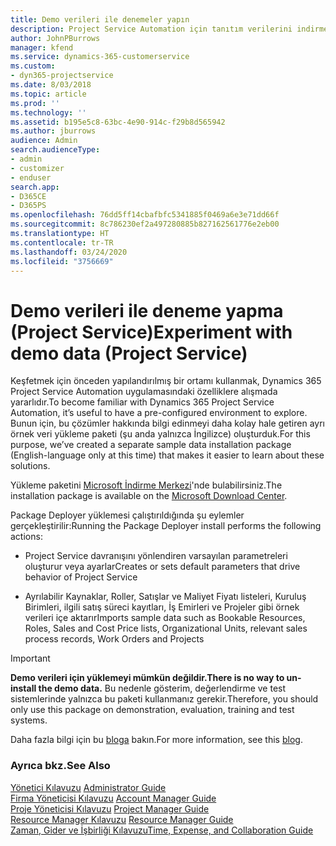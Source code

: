 ```yaml
---
title: Demo verileri ile denemeler yapın
description: Project Service Automation için tanıtım verilerini indirme ve bunlarla deneme yapma.
author: JohnPBurrows
manager: kfend
ms.service: dynamics-365-customerservice
ms.custom:
- dyn365-projectservice
ms.date: 8/03/2018
ms.topic: article
ms.prod: ''
ms.technology: ''
ms.assetid: b195e5c8-63bc-4e90-914c-f29b8d565942
ms.author: jburrows
audience: Admin
search.audienceType:
- admin
- customizer
- enduser
search.app:
- D365CE
- D365PS
ms.openlocfilehash: 76dd5ff14cbafbfc5341885f0469a6e3e71dd66f
ms.sourcegitcommit: 8c786230ef2a497280885b827162561776e2eb00
ms.translationtype: HT
ms.contentlocale: tr-TR
ms.lasthandoff: 03/24/2020
ms.locfileid: "3756669"
---
```

# <a name="experiment-with-demo-data-project-service"></a><span data-ttu-id="a6a24-103">Demo verileri ile deneme yapma (Project Service)</span><span class="sxs-lookup"><span data-stu-id="a6a24-103">Experiment with demo data (Project Service)</span></span>

<span data-ttu-id="a6a24-104">Keşfetmek için önceden yapılandırılmış bir ortamı kullanmak, Dynamics 365 Project Service Automation uygulamasındaki özelliklere alışmada yararlıdır.</span><span class="sxs-lookup"><span data-stu-id="a6a24-104">To become familiar with Dynamics 365 Project Service Automation, it’s useful to have a pre-configured environment to explore.</span></span> <span data-ttu-id="a6a24-105">Bunun için, bu çözümler hakkında bilgi edinmeyi daha kolay hale getiren ayrı örnek veri yükleme paketi (şu anda yalnızca İngilizce) oluşturduk.</span><span class="sxs-lookup"><span data-stu-id="a6a24-105">For this purpose, we’ve created a separate sample data installation package (English-language only at this time) that makes it easier to learn about these solutions.</span></span> 

<span data-ttu-id="a6a24-106">Yükleme paketini [Microsoft İndirme Merkezi](https://go.microsoft.com/fwlink/?linkid=859966)'nde bulabilirsiniz.</span><span class="sxs-lookup"><span data-stu-id="a6a24-106">The installation package is available on the [Microsoft Download Center](https://go.microsoft.com/fwlink/?linkid=859966).</span></span>  

<span data-ttu-id="a6a24-107">Package Deployer yüklemesi çalıştırıldığında şu eylemler gerçekleştirilir:</span><span class="sxs-lookup"><span data-stu-id="a6a24-107">Running the Package Deployer install performs the following actions:</span></span> 
  
-   <span data-ttu-id="a6a24-108">Project Service davranışını yönlendiren varsayılan parametreleri oluşturur veya ayarlar</span><span class="sxs-lookup"><span data-stu-id="a6a24-108">Creates or sets default parameters that drive behavior of Project Service</span></span>  
  
-   <span data-ttu-id="a6a24-109">Ayrılabilir Kaynaklar, Roller, Satışlar ve Maliyet Fiyatı listeleri, Kuruluş Birimleri, ilgili satış süreci kayıtları, İş Emirleri ve Projeler gibi örnek verileri içe aktarır</span><span class="sxs-lookup"><span data-stu-id="a6a24-109">Imports sample data such as Bookable Resources, Roles, Sales and Cost Price lists, Organizational Units, relevant sales process records, Work Orders and Projects</span></span>    
  
> [!IMPORTANT]
> <span data-ttu-id="a6a24-110">**Demo verileri için yüklemeyi mümkün değildir.**</span><span class="sxs-lookup"><span data-stu-id="a6a24-110">**There is no way to un-install the demo data.**</span></span> <span data-ttu-id="a6a24-111">Bu nedenle gösterim, değerlendirme ve test sistemlerinde yalnızca bu paketi kullanmanız gerekir.</span><span class="sxs-lookup"><span data-stu-id="a6a24-111">Therefore, you should only use this package on demonstration, evaluation, training and test systems.</span></span>

<span data-ttu-id="a6a24-112">Daha fazla bilgi için bu [bloga](https://blogs.msdn.microsoft.com/crm/2017/10/24/microsoft-dynamics-365-for-field-service-and-project-service-automation-sample-data) bakın.</span><span class="sxs-lookup"><span data-stu-id="a6a24-112">For more information, see this [blog](https://blogs.msdn.microsoft.com/crm/2017/10/24/microsoft-dynamics-365-for-field-service-and-project-service-automation-sample-data).</span></span>





  
### <a name="see-also"></a><span data-ttu-id="a6a24-113">Ayrıca bkz.</span><span class="sxs-lookup"><span data-stu-id="a6a24-113">See Also</span></span>  
 <span data-ttu-id="a6a24-114">[Yönetici Kılavuzu](../project-service/admin-guide.md) </span><span class="sxs-lookup"><span data-stu-id="a6a24-114">[Administrator Guide](../project-service/admin-guide.md) </span></span>  
 <span data-ttu-id="a6a24-115">[Firma Yöneticisi Kılavuzu](../project-service/account-manager-guide.md) </span><span class="sxs-lookup"><span data-stu-id="a6a24-115">[Account Manager Guide](../project-service/account-manager-guide.md) </span></span>  
 <span data-ttu-id="a6a24-116">[Proje Yöneticisi Kılavuzu](../project-service/project-manager-guide.md) </span><span class="sxs-lookup"><span data-stu-id="a6a24-116">[Project Manager Guide](../project-service/project-manager-guide.md) </span></span>  
 <span data-ttu-id="a6a24-117">[Resource Manager Kılavuzu](../project-service/resource-manager-guide.md) </span><span class="sxs-lookup"><span data-stu-id="a6a24-117">[Resource Manager Guide](../project-service/resource-manager-guide.md) </span></span>  
 [<span data-ttu-id="a6a24-118">Zaman, Gider ve İşbirliği Kılavuzu</span><span class="sxs-lookup"><span data-stu-id="a6a24-118">Time, Expense, and Collaboration Guide</span></span>](../project-service/time-expense-collaboration-guide.md)

